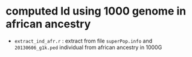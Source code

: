 # computed ld using 1000 genome in african ancestry
* `extract_ind_afr.r` : extract from file `superPop.info` and `20130606_g1k.ped` individual from african ancestry in 1000G
